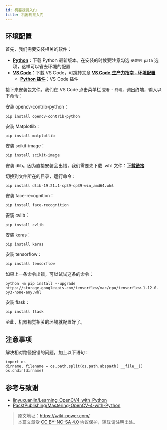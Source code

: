 ```yaml
---
id: 机器视觉入门
title: 机器视觉入门
---
```


## 环境配置

首先，我们需要安装相关的软件：

- [**Python**](https://www.python.org/downloads/)：下载 Python 最新版本。在安装的时候要注意勾选 `安装到 path` 选项，这样可以省去环境的配置
- [**VS Code**](https://code.visualstudio.com/)：下载 VS Code，可跳转文章 [**VS Code 生产力指南 - 环境配置**](https://wiki-power.com/VSCode%E7%94%9F%E4%BA%A7%E5%8A%9B%E6%8C%87%E5%8D%97-%E7%8E%AF%E5%A2%83%E9%85%8D%E7%BD%AE)
  - [**Python 插件**](https://marketplace.visualstudio.com/items?itemName=ms-python.python)：VS Code 插件

接下来安装包文件。我们在 VS Code 点击菜单栏 `查看` - `终端`，调出终端，输入以下命令：

安装 opencv-contrib-python：

```shell
pip install opencv-contrib-python
```

安装 Matplotlib：

```shell
pip install matplotlib
```

安装 scikit-image：

```shell
pip install scikit-image
```

安装 dlib。因为直接安装会出错，我们需要先下载 .whl 文件：[**下载链接**](https://cdn.jsdelivr.net/gh/linyuxuanlin/File-host/software-development/dlib-19.21.1-cp39-cp39-win_amd64.whl)

切换到文件所在的目录，运行命令：

```shell
pip install dlib-19.21.1-cp39-cp39-win_amd64.whl
```

安装 face-recognition：

```shell
pip install face-recognition
```

安装 cvlib：

```shell
pip install cvlib
```

安装 keras：

```shell
pip install keras
```

安装 tensorflow：

```shell
pip install tensorflow
```

如果上一条命令出错，可以试试这条的命令：

```
python -m pip install --upgrade https://storage.googleapis.com/tensorflow/mac/cpu/tensorflow-1.12.0-py3-none-any.whl
```

安装 flask：

```shell
pip install flask
```

至此，机器视觉相关的环境就配置好了。

## 注意事项

解决相对路径报错的问题，加上以下语句：

```shell
import os
dirname, filename = os.path.split(os.path.abspath( __file__))
os.chdir(dirname)
```

## 参考与致谢

- [linyuxuanlin/Learning_OpenCV4_with_Python](https://github.com/linyuxuanlin/Learning_OpenCV4_with_Python)
- [PacktPublishing/Mastering-OpenCV-4-with-Python](https://github.com/PacktPublishing/Mastering-OpenCV-4-with-Python)

> 原文地址：<https://wiki-power.com/>  
> 本篇文章受 [CC BY-NC-SA 4.0](https://creativecommons.org/licenses/by/4.0/deed.zh) 协议保护，转载请注明出处。
